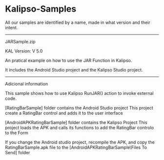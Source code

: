 # Kalipso-Samples
All our samples are identified by a name, made in what version and their intent.

***************************************************************
JARSample.zip

KAL Version: V 5.0

An pratical example on how to use the JAR Function in Kalipso.

It includes the Android Studio project and the Kalipso Studio project.

***************************************************************

Adicional information

This sample shows how to use Kalipso RunJAR() action to invoke external code.

[RatingBarSample] folder contains the Android Studio project
This project create a RatingBar control and adds it to the user interface


[AndroidAPKRatingBarSample] folder contains the Kalipso Project
This project loads the APK and calls its functions to add the RatingBar controlo to the Form


If you change the Android studio project, recompile the APK, and copy the RatingBarSample.apk file to the [AndroidAPKRatingBarSample\Files To Send] folder